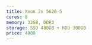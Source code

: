 ```yaml
---
title: Xeon 2x 5620-5
cores: 8
memory: 32GB, DDR3
storage: SSD 480GB + HDD 300GB
price: 4800
---
```

